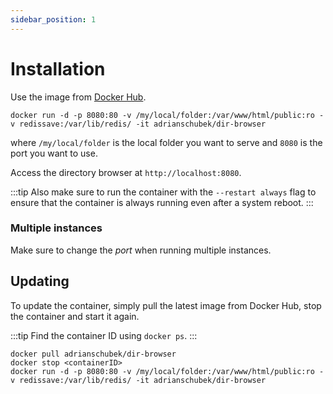 ```yaml
---
sidebar_position: 1
---
```


# Installation

Use the image from [Docker Hub](https://hub.docker.com/r/adrianschubek/dir-browser/tags).

```
docker run -d -p 8080:80 -v /my/local/folder:/var/www/html/public:ro -v redissave:/var/lib/redis/ -it adrianschubek/dir-browser
```

where `/my/local/folder` is the local folder you want to serve and `8080` is the port you want to use.

Access the directory browser at `http://localhost:8080`.

:::tip
Also make sure to run the container with the `--restart always` flag to ensure that the container is always running even after a system reboot.
:::

### Multiple instances

Make sure to change the _port_ when running multiple instances.

## Updating

To update the container, simply pull the latest image from Docker Hub, stop the container and start it again.

:::tip
Find the container ID using `docker ps`.
:::

```
docker pull adrianschubek/dir-browser
docker stop <containerID>
docker run -d -p 8080:80 -v /my/local/folder:/var/www/html/public:ro -v redissave:/var/lib/redis/ -it adrianschubek/dir-browser
```
